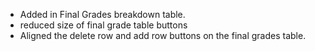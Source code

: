 - Added in Final Grades breakdown table.
- reduced size of final grade table buttons
- Aligned the delete row and add row buttons on the final grades table.
